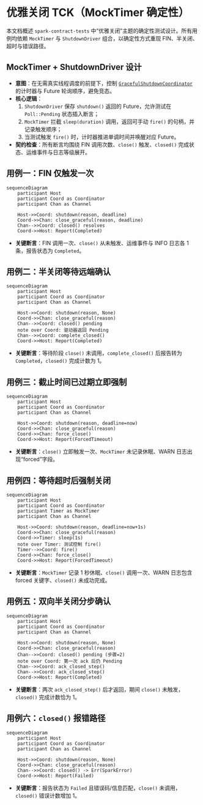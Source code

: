 # 优雅关闭 TCK（MockTimer 确定性）

本文档概述 `spark-contract-tests` 中“优雅关闭”主题的确定性测试设计。所有用例均依赖 `MockTimer` 与 `ShutdownDriver`
组合，以确定性方式重现 FIN、半关闭、超时与错误路径。

## MockTimer + ShutdownDriver 设计
- **意图**：在无需真实线程调度的前提下，控制
  [`GracefulShutdownCoordinator`](spark_hosting::shutdown::GracefulShutdownCoordinator)
  的计时器与 Future 轮询顺序，避免竞态。
- **核心逻辑**：
  1. `ShutdownDriver` 保存 `shutdown()` 返回的 Future，允许测试在 `Poll::Pending` 状态插入断言；
  2. `MockTimer` 拦截 `sleep(duration)` 调用，返回可手动 `fire()` 的句柄，并记录触发顺序；
  3. 当测试触发 `fire()` 时，计时器推进单调时间并唤醒对应 Future。
- **契约检查**：所有断言均围绕 FIN 调用次数、`close()` 触发、`closed()` 完成状态、运维事件与日志等级展开。

## 用例一：FIN 仅触发一次
```mermaid
sequenceDiagram
    participant Host
    participant Coord as Coordinator
    participant Chan as Channel

    Host->>Coord: shutdown(reason, deadline)
    Coord->>Chan: close_graceful(reason, deadline)
    Chan-->>Coord: closed() resolves
    Coord->>Host: Report(Completed)
```
- **关键断言**：FIN 调用一次、`close()` 从未触发、运维事件与 INFO 日志各 1 条，报告状态为 `Completed`。

## 用例二：半关闭等待远端确认
```mermaid
sequenceDiagram
    participant Host
    participant Coord as Coordinator
    participant Chan as Channel

    Host->>Coord: shutdown(reason, None)
    Coord->>Chan: close_graceful(reason)
    Chan-->>Coord: closed() pending
    note over Coord: 驱动器返回 Pending
    Chan-->>Coord: complete_closed()
    Coord->>Host: Report(Completed)
```
- **关键断言**：等待阶段 `close()` 未调用，`complete_closed()` 后报告转为 `Completed`，`closed()` 完成计数为 1。

## 用例三：截止时间已过期立即强制
```mermaid
sequenceDiagram
    participant Host
    participant Coord as Coordinator
    participant Chan as Channel

    Host->>Coord: shutdown(reason, deadline=now)
    Coord->>Chan: close_graceful(reason)
    Coord->>Chan: force_close()
    Coord->>Host: Report(ForcedTimeout)
```
- **关键断言**：`close()` 立即触发一次、`MockTimer` 未记录休眠、WARN 日志出现“forced”字段。

## 用例四：等待超时后强制关闭
```mermaid
sequenceDiagram
    participant Host
    participant Coord as Coordinator
    participant Timer as MockTimer
    participant Chan as Channel

    Host->>Coord: shutdown(reason, deadline=now+1s)
    Coord->>Chan: close_graceful(reason)
    Coord->>Timer: sleep(1s)
    note over Timer: 测试控制 fire()
    Timer-->>Coord: fire()
    Coord->>Chan: force_close()
    Coord->>Host: Report(ForcedTimeout)
```
- **关键断言**：`MockTimer` 记录 1 秒休眠、`close()` 调用一次、WARN 日志包含 forced 关键字、`closed()` 未成功完成。

## 用例五：双向半关闭分步确认
```mermaid
sequenceDiagram
    participant Host
    participant Coord as Coordinator
    participant Chan as Channel

    Host->>Coord: shutdown(reason, None)
    Coord->>Chan: close_graceful(reason)
    Chan-->>Coord: closed() pending (步骤=2)
    note over Coord: 第一次 ack 后仍 Pending
    Chan-->>Coord: ack_closed_step()
    Chan-->>Coord: ack_closed_step()
    Coord->>Host: Report(Completed)
```
- **关键断言**：两次 `ack_closed_step()` 后才返回，期间 `close()` 未触发，`closed()` 完成计数恰为 1。

## 用例六：`closed()` 报错路径
```mermaid
sequenceDiagram
    participant Host
    participant Coord as Coordinator
    participant Chan as Channel

    Host->>Coord: shutdown(reason, None)
    Coord->>Chan: close_graceful(reason)
    Chan-->>Coord: closed() -> Err(SparkError)
    Coord->>Host: Report(Failed)
```
- **关键断言**：报告状态为 `Failed` 且错误码/信息匹配，`close()` 未调用，`closed()` 错误计数增加 1。

